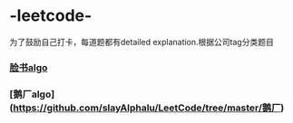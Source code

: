 # -leetcode-
为了鼓励自己打卡，每道题都有detailed explanation.根据公司tag分类题目


### [脸书algo](https://github.com/slayAlphalu/LeetCode/tree/master/LeetCode%20algo%20Facebook)

### [鹅厂algo] (https://github.com/slayAlphalu/LeetCode/tree/master/鹅厂)

